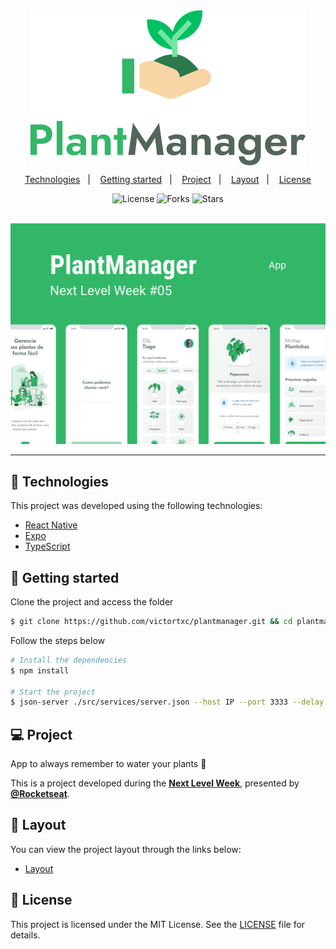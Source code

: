 <div align="center">
    <img align="center" alt="PlantManager" title="PlantManager" src="assets/logo.svg" />
</div>

<p align="center">
  <a href="#-technologies">Technologies</a>&nbsp;&nbsp;&nbsp;|&nbsp;&nbsp;&nbsp;
  <a href="#-layout">Getting started</a>&nbsp;&nbsp;&nbsp;|&nbsp;&nbsp;&nbsp;
  <a href="#-project">Project</a>&nbsp;&nbsp;&nbsp;|&nbsp;&nbsp;&nbsp;
  <a href="#-layout">Layout</a>&nbsp;&nbsp;&nbsp;|&nbsp;&nbsp;&nbsp;
  <a href="#-license">License</a>
</p>

<p align="center">
  <img  src="https://img.shields.io/static/v1?label=license&message=MIT&color=FFFFFF&labelColor=32B768" alt="License">
  
  <img src="https://img.shields.io/github/forks/victortxc/plantmanager?label=forks&message=MIT&color=FFFFFF&labelColor=32B768" alt="Forks">

  <img src="https://img.shields.io/github/stars/victortxc/plantmanager?label=stars&message=MIT&color=FFFFFF&labelColor=32B768" alt="Stars">
</p>

<br>

<div align="center">
  <img alt="PlantManagerPreview" src="assets/plantmanager-preview.png">
</div>

---

## 🧪 Technologies

This project was developed using the following technologies:

-   [React Native](https://reactnative.dev/)
-   [Expo](https://expo.io/)
-   [TypeScript](https://www.typescriptlang.org/)

## 🚀 Getting started

Clone the project and access the folder

```bash
$ git clone https://github.com/victortxc/plantmanager.git && cd plantmanager
```

Follow the steps below

```bash
# Install the dependencies
$ npm install

# Start the project
$ json-server ./src/services/server.json --host IP --port 3333 --delay 700 expo start
```

## 💻 Project

App to always remember to water your plants 🌱

This is a project developed during the **[Next Level Week](https://nextlevelweek.com/)**, presented by **[@Rocketseat](https://github.com/Rocketseat)**.

## 🔖 Layout

You can view the project layout through the links below:

-   [Layout](https://www.figma.com/file/IhQRtrOZdu3TrvkPYREzOy/PlantManager)

## 📝 License

This project is licensed under the MIT License. See the [LICENSE](LICENSE.md) file for details.

